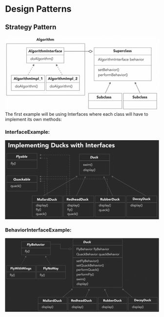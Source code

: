 # Design Patterns

## Strategy Pattern
![StrategyPattern](images/StrategyPattern.png)
The first example will be using Interfaces where each class will have to implement its own methods:

### InterfaceExample:
![InterfaceExample](images/StrategyPattern_InterfaceExample.png)

### BehaviorInterfaceExample:
![BehaviorInterfaceExample](images/BehaviorInterfaceExample.png)
